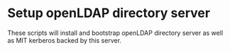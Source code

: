 # Setup openLDAP directory server

These scripts will install and bootstrap openLDAP directory server as well as MIT kerberos backed by this server.
